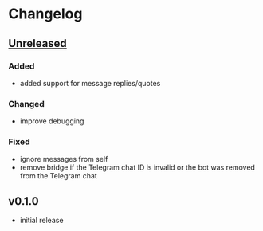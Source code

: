 # Changelog

## [Unreleased]

### Added

- added support for message replies/quotes

### Changed

- improve debugging

### Fixed

- ignore messages from self
- remove bridge if the Telegram chat ID is invalid or the bot was removed from the Telegram chat

## v0.1.0

- initial release


[Unreleased]: https://github.com/simplebot-org/simplebot_tggroups/compare/v0.1.0...HEAD

